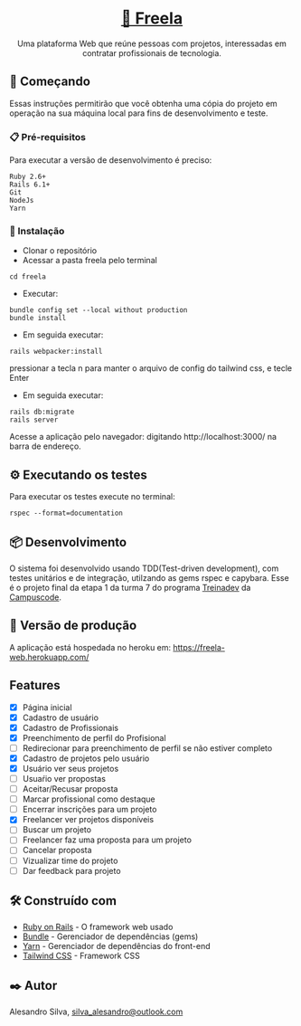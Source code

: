 <h1 align="center">
    <a href="https://freela-web.herokuapp.com/">🔗 Freela</a>
</h1>
<p align="center"> Uma plataforma Web que reúne pessoas com projetos, interessadas em contratar profissionais de tecnologia.</p>

## 🚀 Começando

Essas instruções permitirão que você obtenha uma cópia do projeto em operação na sua máquina local para fins de desenvolvimento e teste.

### 📋 Pré-requisitos

Para executar a versão de desenvolvimento é preciso:

```
Ruby 2.6+
Rails 6.1+
Git
NodeJs
Yarn
```
### 🔧 Instalação

- Clonar o repositório
- Acessar a pasta freela pelo terminal
```
cd freela
```
- Executar:
```
bundle config set --local without production
bundle install
```
- Em seguida executar:
```
rails webpacker:install
```
pressionar a tecla n para manter o arquivo de config do tailwind css, e tecle Enter

- Em seguida executar:
```
rails db:migrate
rails server
```
Acesse a aplicação pelo navegador: digitando http://localhost:3000/ na barra de endereço.

## ⚙️ Executando os testes

Para executar os testes execute no terminal:
```
rspec --format=documentation
```
## 📦 Desenvolvimento

O sistema foi desenvolvido usando TDD(Test-driven development), com testes unitários e de integração, utilzando as gems rspec e capybara.
Esse é o projeto final da etapa 1 da turma 7 do programa [Treinadev](https://treinadev.com.br/) da [Campuscode](https://campuscode.com.br/).

## 🔗 Versão de produção
A aplicação está hospedada no heroku em: https://freela-web.herokuapp.com/

## Features

- [x] Página inicial
- [x] Cadastro de usuário
- [x] Cadastro de Profissionais
- [x] Preenchimento de perfil do Profisional
- [ ] Redirecionar para preenchimento de perfil se não estiver completo 
- [x] Cadastro de projetos pelo usuário
- [x] Usuário ver seus projetos
- [ ] Usuaŕio ver propostas
- [ ] Aceitar/Recusar proposta
- [ ] Marcar profissional como destaque
- [ ] Encerrar inscrições para um projeto
- [x] Freelancer ver projetos disponíveis
- [ ] Buscar um projeto
- [ ] Freelancer faz uma proposta para um projeto
- [ ] Cancelar proposta
- [ ] Vizualizar time do projeto
- [ ] Dar feedback para projeto

## 🛠️ Construído com

* [Ruby on Rails](https://rubyonrails.org/) - O framework web usado
* [Bundle](https://bundler.io/) - Gerenciador de dependências (gems)
* [Yarn](https://yarnpkg.com/) - Gerenciador de dependências do front-end 
* [Tailwind CSS](https://tailwindcss.com/) - Framework CSS

## ✒️ Autor
Alesandro Silva, silva_alesandro@outlook.com
